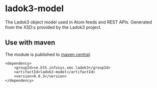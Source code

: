 # ladok3-model

The Ladok3 object model used in Atom feeds and REST APIs. Generated from the
XSD:s provided by the Ladok3 project.

## Use with maven

The module is published to
[maven central](http://search.maven.org/#search%7Cgav%7C1%7Cg%3A%22se.kth.infosys.smx.ladok3%22%20AND%20a%3A%22ladok3-model%22). 

```
<dependency>
    <groupId>se.kth.infosys.smx.ladok3</groupId>
    <artifactId>ladok3-model</artifactId>
    <version>0.0.3</version>
</dependency>
```